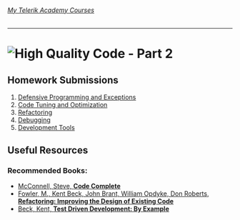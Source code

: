 ###### [My Telerik Academy Courses](https://github.com/nikolovdeyan/TelerikAcademy) 
-------------------------------------

![High Quality Code - Part 2](https://raw.githubusercontent.com/nikolovdeyan/telerikacademy/master/.resources/HQCII_large.png)
=====================================

## Homework Submissions
1. [Defensive Programming and Exceptions](./HOMEWORK/HQC_II_01_HW-Defensive_Programming_and_Exceptions)
2. [Code Tuning and Optimization](./HOMEWORK/HQC_II_02_HW-Code_Tuning_and_Optimization)
3. [Refactoring](./HOMEWORK/HQC_II_03_HW-Refactoring)
4. [Debugging](./HOMEWORK/HQC_II_04_HW-Debugging)
5. [Development Tools](./HOMEWORK/HQC_II_05_HW-Development_Tools)
 
## Useful Resources
### Recommended Books:
 - [McConnell, Steve, **Code Complete**]()
 - [Fowler, M., Kent Beck, John Brant, William Opdyke, Don Roberts, **Refactoring: Improving the Design of Existing Code**]()
 - [Beck, Kent, **Test Driven Development: By Example**]()